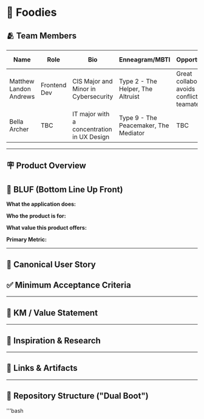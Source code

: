 # 🍔 Foodies 

## 🫂 Team Members
| Name | Role | Bio | Enneagram/MBTI | Opportunities | Career Path |
|------|------|-----|----------------|---------------|-------------|
| Matthew Landon Andrews | Frontend Dev | CIS Major and Minor in Cybersecurity | Type 2 - The Helper, The Altruist | Great collaborator, avoids conflict with teamates | Pentester |
| Bella Archer | TBC | IT major with a concentration in UX Design | Type 9 - The Peacemaker, The Mediator | TBC | UX/UI Designer |



---

## 🪧 Product Overview



## 🐢 BLUF (Bottom Line Up Front) 
**What the application does:**


**Who the product is for:**


**What value this product offers:**


**Primary Metric:**



---


## 📖 Canonical User Story



## ✅ Minimum Acceptance Criteria



---

## 👣 KM / Value Statement




---


## 🔬 Inspiration & Research






---

## 🔗 Links & Artifacts






---

## 🌲 Repository Structure ("Dual Boot")


'''bash







